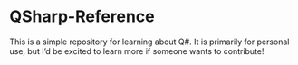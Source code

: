 # QSharp-Reference
This is a simple repository for learning about Q#. It is primarily for personal use, but I’d be excited to learn more if someone wants to contribute!
